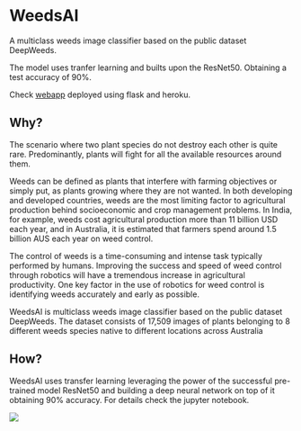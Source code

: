 # WeedsAI

A multiclass weeds image classifier based on the public dataset DeepWeeds. 

The model uses tranfer learning and builts upon the ResNet50. Obtaining a test accuracy of 90%.

Check [webapp](https://weedsai.herokuapp.com/) deployed using flask and heroku.

## Why?
The scenario where two plant species do not destroy each other is quite rare. Predominantly, plants will fight for all the available resources around them.

Weeds can be defined as plants that interfere with farming objectives or simply put, as plants growing where they are not wanted. In both developing and developed countries, weeds are the most limiting factor to agricultural production behind socioeconomic and crop management problems. In India, for example, weeds cost agricultural production more than 11 billion USD each year, and in Australia, it is estimated that farmers spend around 1.5 billion AUS each year on weed control.

The control of weeds is a time-consuming and intense task typically performed by humans. Improving the success and speed of weed control through robotics will have a tremendous increase in agricultural productivity. One key factor in the use of robotics for weed control is identifying weeds accurately and early as possible.

WeedsAI is multiclass weeds image classifier based on the public dataset DeepWeeds. The dataset consists of 17,509 images of plants belonging to 8 different weeds species native to different locations across Australia

## How?
WeedsAI uses transfer learning leveraging the power of the successful pre-trained model ResNet50 and building a deep neural network on top of it obtaining 90% accuracy.
For details check the jupyter notebook.

![](https://github.com/restrep/WeedsAI/blob/main/Confussion%20Matrix.png)
                    
     

